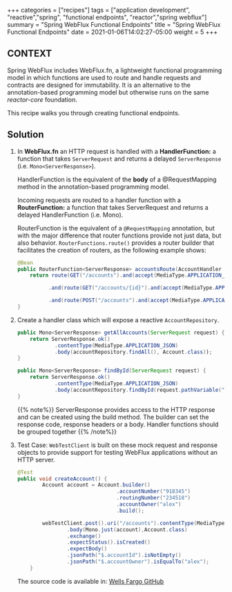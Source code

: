+++
categories = ["recipes"]
tags = ["application development", "reactive","spring", "functional endpoints", "reactor","spring webflux"]
summary = "Spring WebFlux Functional Endpoints"
title = "Spring WebFlux Functional Endpoints"
date = 2021-01-06T14:02:27-05:00
weight = 5
+++

## CONTEXT

Spring WebFlux includes WebFlux.fn, a lightweight functional programming model in which functions are used to route and handle requests and contracts are designed for immutability.
It is an alternative to the annotation-based programming model but otherwise runs on the same *reactor-core* foundation.

This recipe walks you through creating functional endpoints.

## Solution

1. In **WebFlux.fn** an HTTP request is handled with a **HandlerFunction:** a function that takes `ServerRequest` and returns a delayed `ServerResponse` (i.e. `Mono<ServerResponse>`). 
   
   HandlerFunction is the equivalent of the **body** of a @RequestMapping method in the annotation-based programming model.

   Incoming requests are routed to a handler function with a **RouterFunction:** a function that takes ServerRequest and returns a delayed HandlerFunction (i.e. Mono<HandlerFunction>). 
   
   RouterFunction is the equivalent of a `@RequestMapping` annotation, but with the major difference that router functions provide not just data, but also behavior.
   `RouterFunctions.route()` provides a router builder that facilitates the creation of routers, as the following example shows:

    ```java
    @Bean
    public RouterFunction<ServerResponse> accountsRoute(AccountHandler accountHandler) {
        return route(GET("/accounts").and(accept(MediaType.APPLICATION_JSON)), accountHandler::getAllAccounts)
    
              .and(route(GET("/accounts/{id}").and(accept(MediaType.APPLICATION_JSON)), accountHandler::findById))
    
              .and(route(POST("/accounts").and(accept(MediaType.APPLICATION_JSON)), accountHandler::save));
    }
    ```

1.  Create a handler class which will expose a reactive `AccountRepository`.
    
    ```java
    public Mono<ServerResponse> getAllAccounts(ServerRequest request) {
        return ServerResponse.ok()
                .contentType(MediaType.APPLICATION_JSON)
                .body(accountRepository.findAll(), Account.class));
    }
    
    public Mono<ServerResponse> findById(ServerRequest request) {
        return ServerResponse.ok()
                .contentType(MediaType.APPLICATION_JSON)
                .body(accountRepository.findById(request.pathVariable("id"), Account.class));
    }
    ```
    {{% note%}}
    ServerResponse provides access to the HTTP response and can be created using the build method. The builder can set the response code, response headers or a body.
    Handler functions should be grouped together
    {{% /note%}}

1. Test Case: `WebTestClient` is built on these mock request and response objects to provide support for testing WebFlux applications without an HTTP server.

    ```java
    @Test
    public void createAccount() {
            Account account = Account.builder()
                                    .accountNumber("918345")
                                    .routingNumber("234518")
                                    .accountOwner("alex")
                                    .build();
   
            webTestClient.post().uri("/accounts").contentType(MediaType.valueOf(MediaType.APPLICATION_JSON_VALUE))
                    .body(Mono.just(account),Account.class)
                    .exchange()
                    .expectStatus().isCreated()
                    .expectBody()
                    .jsonPath("$.accountId").isNotEmpty()
                    .jsonPath("$.accountOwner").isEqualTo("alex");
        }
    ```
   The source code is available in: [Wells Fargo GitHub](https://)   
